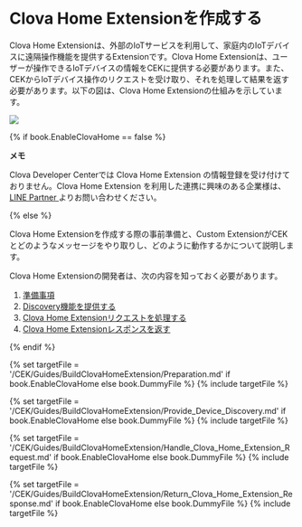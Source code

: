 # Clova Home Extensionを作成する

Clova Home Extensionは、外部のIoTサービスを利用して、家庭内のIoTデバイスに遠隔操作機能を提供するExtensionです。Clova Home Extensionは、ユーザーが操作できるIoTデバイスの情報をCEKに提供する必要があります。また、CEKからIoTデバイス操作のリクエストを受け取り、それを処理して結果を返す必要があります。以下の図は、Clova Home Extensionの仕組みを示しています。

![](/CEK/Resources/Images/CEK_Clova_Home_Extension_Operation_Structure.png)

{% if book.EnableClovaHome == false %}

<div class="note">
<p><strong>メモ</strong></p>
<p>Clova Developer Centerでは Clova Home Extension の情報登録を受け付けておりません。Clova Home Extension を利用した連携に興味のある企業様は、<a href="https://partner.line.me/ja" target="_blank"> LINE Partner </a> よりお問い合わせください。　
</p>
</div>

{% else %}

Clova Home Extensionを作成する際の事前準備と、Custom ExtensionがCEKとどのようなメッセージをやり取りし、どのように動作するかについて説明します。

Clova Home Extensionの開発者は、次の内容を知っておく必要があります。

1. [準備事項](#Preparation)
2. [Discovery機能を提供する](#ProvideDeviceDiscovery)
3. [Clova Home Extensionリクエストを処理する](#HandleClovaHomeExtensionRequest)
4. [Clova Home Extensionレスポンスを返す](#ReturnClovaHomeExtensionResponse)

{% endif %}

{% set targetFile = '/CEK/Guides/BuildClovaHomeExtension/Preparation.md' if book.EnableClovaHome else book.DummyFile %}
{% include targetFile %}

{% set targetFile = '/CEK/Guides/BuildClovaHomeExtension/Provide_Device_Discovery.md' if book.EnableClovaHome else book.DummyFile %}
{% include targetFile  %}

{% set targetFile = '/CEK/Guides/BuildClovaHomeExtension/Handle_Clova_Home_Extension_Request.md' if book.EnableClovaHome else book.DummyFile %}
{% include targetFile  %}

{% set targetFile = '/CEK/Guides/BuildClovaHomeExtension/Return_Clova_Home_Extension_Response.md' if book.EnableClovaHome else book.DummyFile %}
{% include targetFile  %}
